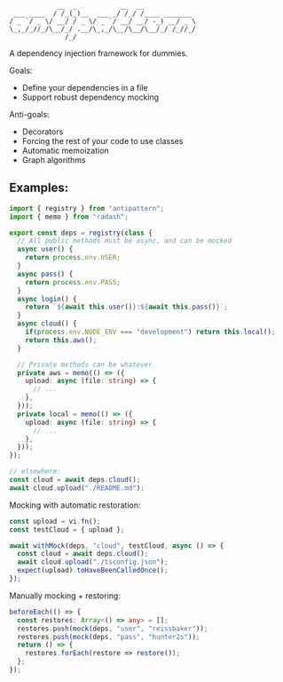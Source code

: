 ```
            __  _           __  __
 ___ ____  / /_(_)__  ___ _/ /_/ /____ _______
/ _ `/ _ \/ __/ / _ \/ _ `/ __/ __/ -_) __/ _ \
\_,_/_//_/\__/_/ .__/\_,_/\__/\__/\__/_/ /_//_/
              /_/
```

A dependency injection framework for dummies.

Goals:

* Define your dependencies in a file
* Support robust dependency mocking

Anti-goals:

* Decorators
* Forcing the rest of your code to use classes
* Automatic memoization
* Graph algorithms

## Examples:

```typescript
import { registry } from "antipattern";
import { memo } from "radash";

export const deps = registry(class {
  // All public methods must be async, and can be mocked
  async user() {
    return process.env.USER;
  }
  async pass() {
    return process.env.PASS;
  }
  async login() {
    return `${await this.user()}:${await this.pass()}`;
  }
  async cloud() {
    if(process.env.NODE_ENV === "development") return this.local();
    return this.aws();
  }

  // Private methods can be whatever
  private aws = memo(() => ({
    upload: async (file: string) => {
      // ...
    },
  }));
  private local = memo(() => ({
    upload: async (file: string) => {
      // ...
    },
  }));
});

// elsewhere:
const cloud = await deps.cloud();
await cloud.upload("./README.md");
```

Mocking with automatic restoration:

```typescript
const upload = vi.fn();
const testCloud = { upload };

await withMock(deps, "cloud", testCloud, async () => {
  const cloud = await deps.cloud();
  await cloud.upload("./tsconfig.json");
  expect(upload).toHaveBeenCalledOnce();
});
```

Manually mocking + restoring:

```typescript
beforeEach(() => {
  const restores: Array<() => any> = [];
  restores.push(mock(deps, "user", "reissbaker"));
  restores.push(mock(deps, "pass", "hunter2s"));
  return () => {
    restores.forEach(restore => restore());
  };
});
```
